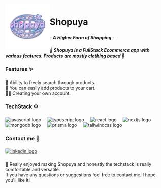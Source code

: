 <img align="left" height="140" src="https://github.com/BartekTheSnowmann/Shopuya/blob/main/public/shopuya_exclusive/shopuyanobg2.png?raw=true"  />

###

<h1 align="left">Shopuya</h1>

###

<h5 align="left">- A Higher Form of Shopping -</h5>

###

<h5 align="left">🌠 Shopuya is a FullStack Ecommerce app with various features. Products are mostly clothing based 🌠</h5>

###

<h3 align="left">Features ✨</h3>

###

<p align="left">👕 Ability to freely search through products.<br>🛒 You can easily add products to your cart.<br>🙎‍♂️ Creating your own account.</p>

###

<h3 align="left">TechStack ⚙</h3>

###

<div align="left">
  <img src="https://cdn.jsdelivr.net/gh/devicons/devicon/icons/javascript/javascript-original.svg" height="40" alt="javascript logo"  />
  <img width="12" />
  <img src="https://cdn.jsdelivr.net/gh/devicons/devicon/icons/typescript/typescript-original.svg" height="40" alt="typescript logo"  />
  <img width="12" />
  <img src="https://cdn.jsdelivr.net/gh/devicons/devicon/icons/react/react-original.svg" height="40" alt="react logo"  />
  <img width="12" />
  <img src="https://cdn.jsdelivr.net/gh/devicons/devicon/icons/nextjs/nextjs-original.svg" height="40" alt="nextjs logo"  />
  <img width="12" />
  <img src="https://cdn.jsdelivr.net/gh/devicons/devicon/icons/mongodb/mongodb-original.svg" height="40" alt="mongodb logo"  />
  <img width="12" />
  <img src="https://skillicons.dev/icons?i=prisma" height="40" alt="prisma logo"  />
  <img width="12" />
  <img src="https://cdn.simpleicons.org/tailwindcss/06B6D4" height="40" alt="tailwindcss logo"  />
</div>

###

<h3 align="left">Contact me 🤙</h3>

###

<div align="left">
  <a href="https://www.linkedin.com/in/bartosz-mr%C3%B3z-536710274/" target="_blank">
    <img src="https://raw.githubusercontent.com/maurodesouza/profile-readme-generator/master/src/assets/icons/social/linkedin/default.svg" width="52" height="40" alt="linkedin logo"  />
  </a>
</div>

###

<p align="left">📝 Really enjoyed making Shopuya and honestly the techstack is really comfortable and versatile.<br>If you have any questions or suggestions feel free to contact me. I hope you'll like it!</p>

###
